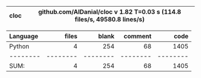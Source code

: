 cloc|github.com/AlDanial/cloc v 1.82  T=0.03 s (114.8 files/s, 49580.8 lines/s)
--- | ---

Language|files|blank|comment|code
:-------|-------:|-------:|-------:|-------:
Python|4|254|68|1405
--------|--------|--------|--------|--------
SUM:|4|254|68|1405
